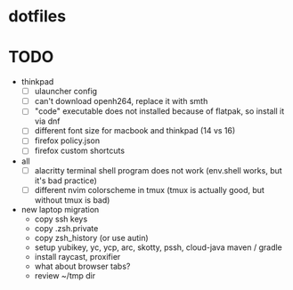 # dotfiles

# TODO
- thinkpad
    - [ ] ulauncher config
    - [ ] can't download openh264, replace it with smth
    - [ ] "code" executable does not installed because of flatpak, so install it via dnf
    - [ ] different font size for macbook and thinkpad (14 vs 16)
    - [ ] firefox policy.json
    - [ ] firefox custom shortcuts

- all
    - [ ] alacritty terminal shell program does not work (env.shell works, but it's bad practice)
    - [ ] different nvim colorscheme in tmux (tmux is actually good, but without tmux is bad)

- new laptop migration
    - copy ssh keys
    - copy .zsh.private
    - copy zsh_history (or use autin)
    - setup yubikey, yc, ycp, arc, skotty, pssh, cloud-java maven / gradle
    - install raycast, proxifier
    - what about browser tabs?
    - review ~/tmp dir
